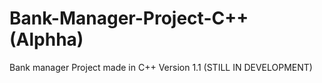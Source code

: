 # Bank-Manager-Project-C++ (Alphha)
Bank manager Project made in C++
Version 1.1
(STILL IN DEVELOPMENT)
